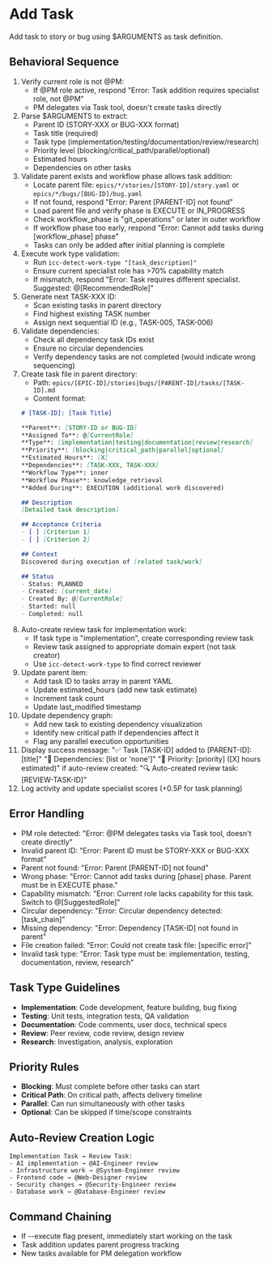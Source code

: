 # Add Task

Add task to story or bug using $ARGUMENTS as task definition.

## Behavioral Sequence
1. Verify current role is not @PM:
   - If @PM role active, respond "Error: Task addition requires specialist role, not @PM"
   - PM delegates via Task tool, doesn't create tasks directly
2. Parse $ARGUMENTS to extract:
   - Parent ID (STORY-XXX or BUG-XXX format)
   - Task title (required)
   - Task type (implementation/testing/documentation/review/research)
   - Priority level (blocking/critical_path/parallel/optional)
   - Estimated hours
   - Dependencies on other tasks
3. Validate parent exists and workflow phase allows task addition:
   - Locate parent file: `epics/*/stories/[STORY-ID]/story.yaml` or `epics/*/bugs/[BUG-ID]/bug.yaml`
   - If not found, respond "Error: Parent [PARENT-ID] not found"
   - Load parent file and verify phase is EXECUTE or IN_PROGRESS
   - Check workflow_phase is "git_operations" or later in outer workflow
   - If workflow phase too early, respond "Error: Cannot add tasks during [workflow_phase] phase"
   - Tasks can only be added after initial planning is complete
4. Execute work type validation:
   - Run `icc-detect-work-type "[task_description]"`
   - Ensure current specialist role has >70% capability match
   - If mismatch, respond "Error: Task requires different specialist. Suggested: @[RecommendedRole]"
5. Generate next TASK-XXX ID:
   - Scan existing tasks in parent directory
   - Find highest existing TASK number
   - Assign next sequential ID (e.g., TASK-005, TASK-006)
6. Validate dependencies:
   - Check all dependency task IDs exist
   - Ensure no circular dependencies
   - Verify dependency tasks are not completed (would indicate wrong sequencing)
7. Create task file in parent directory:
   - Path: `epics/[EPIC-ID]/stories|bugs/[PARENT-ID]/tasks/[TASK-ID].md`
   - Content format:
   ```markdown
   # [TASK-ID]: [Task Title]
   
   **Parent**: [STORY-ID or BUG-ID]
   **Assigned To**: @[CurrentRole]
   **Type**: [implementation|testing|documentation|review|research]
   **Priority**: [blocking|critical_path|parallel|optional]
   **Estimated Hours**: [X]
   **Dependencies**: [TASK-XXX, TASK-XXX]
   **Workflow Type**: inner
   **Workflow Phase**: knowledge_retrieval
   **Added During**: EXECUTION (additional work discovered)
   
   ## Description
   [Detailed task description]
   
   ## Acceptance Criteria
   - [ ] [Criterion 1]
   - [ ] [Criterion 2]
   
   ## Context
   Discovered during execution of [related task/work]
   
   ## Status
   - Status: PLANNED
   - Created: [current_date]
   - Created By: @[CurrentRole]
   - Started: null
   - Completed: null
   ```
8. Auto-create review task for implementation work:
   - If task type is "implementation", create corresponding review task
   - Review task assigned to appropriate domain expert (not task creator)
   - Use `icc-detect-work-type` to find correct reviewer
9. Update parent item:
   - Add task ID to tasks array in parent YAML
   - Update estimated_hours (add new task estimate)
   - Increment task count
   - Update last_modified timestamp
10. Update dependency graph:
    - Add new task to existing dependency visualization
    - Identify new critical path if dependencies affect it
    - Flag any parallel execution opportunities
11. Display success message:
    "✅ Task [TASK-ID] added to [PARENT-ID]: [title]"
    "🔗 Dependencies: [list or 'none']"
    "🎯 Priority: [priority] ([X] hours estimated)"
    if auto-review created: "🔍 Auto-created review task: [REVIEW-TASK-ID]"
12. Log activity and update specialist scores (+0.5P for task planning)

## Error Handling
- PM role detected: "Error: @PM delegates tasks via Task tool, doesn't create directly"
- Invalid parent ID: "Error: Parent ID must be STORY-XXX or BUG-XXX format"
- Parent not found: "Error: Parent [PARENT-ID] not found"
- Wrong phase: "Error: Cannot add tasks during [phase] phase. Parent must be in EXECUTE phase."
- Capability mismatch: "Error: Current role lacks capability for this task. Switch to @[SuggestedRole]"
- Circular dependency: "Error: Circular dependency detected: [task_chain]"
- Missing dependency: "Error: Dependency [TASK-ID] not found in parent"
- File creation failed: "Error: Could not create task file: [specific error]"
- Invalid task type: "Error: Task type must be: implementation, testing, documentation, review, research"

## Task Type Guidelines
- **Implementation**: Code development, feature building, bug fixing
- **Testing**: Unit tests, integration tests, QA validation
- **Documentation**: Code comments, user docs, technical specs
- **Review**: Peer review, code review, design review
- **Research**: Investigation, analysis, exploration

## Priority Rules
- **Blocking**: Must complete before other tasks can start
- **Critical Path**: On critical path, affects delivery timeline
- **Parallel**: Can run simultaneously with other tasks
- **Optional**: Can be skipped if time/scope constraints

## Auto-Review Creation Logic
```
Implementation Task → Review Task:
- AI implementation → @AI-Engineer review
- Infrastructure work → @System-Engineer review
- Frontend code → @Web-Designer review
- Security changes → @Security-Engineer review
- Database work → @Database-Engineer review
```

## Command Chaining
- If --execute flag present, immediately start working on the task
- Task addition updates parent progress tracking
- New tasks available for PM delegation workflow